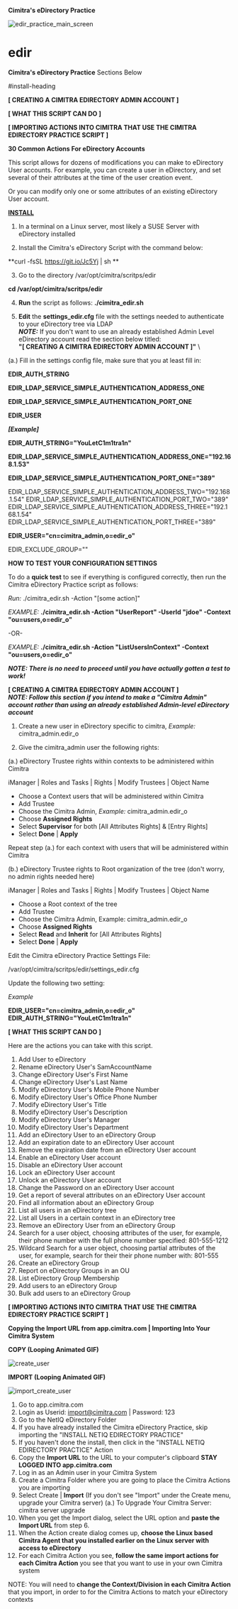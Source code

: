 **Cimitra's eDirectory Practice**

![edir_practice_main_screen](https://user-images.githubusercontent.com/55113746/123368617-5c1a1f00-d539-11eb-842e-4010b50c7bc3.JPG)
# edir
**Cimitra's eDirectory Practice**
Sections Below

#install-heading

**[ CREATING A CIMITRA EDIRECTORY ADMIN ACCOUNT ]**

**[ WHAT THIS SCRIPT CAN DO ]**

**[ IMPORTING ACTIONS INTO CIMITRA THAT USE THE CIMITRA EDIRECTORY PRACTICE SCRIPT ]**


**30 Common Actions For eDirectory Accounts**

This script allows for dozens of modifications you can make to eDirectory User accounts. For example, you can create a user in eDirectory, and set several of their attributes at the time of the user creation event.

Or you can modify only one or some attributes of an existing eDirectory User account.

**[INSTALL](#install-heading)**

1. In a terminal on a Linux server, most likely a SUSE Server with eDirectory installed

2. Install the Cimitra's eDirectory Script with the command below:

**curl -fsSL https://git.io/Jc5Yj | sh **

3. Go to the directory /var/opt/cimitra/scritps/edir

**cd /var/opt/cimitra/scritps/edir**

4. **Run** the script as follows: **./cimitra_edir.sh**

5. **Edit** the **settings_edir.cfg** file with the settings needed to authenticate to your eDirectory tree via LDAP
\
***NOTE:*** If you don't want to use an already established Admin Level eDirectory account read the section below titled:  
**"[ CREATING A CIMITRA EDIRECTORY ADMIN ACCOUNT ]"**
\

(a.) Fill in the settings config file, make sure that you at least fill in:

**EDIR_AUTH_STRING**

**EDIR_LDAP_SERVICE_SIMPLE_AUTHENTICATION_ADDRESS_ONE** 

**EDIR_LDAP_SERVICE_SIMPLE_AUTHENTICATION_PORT_ONE**

**EDIR_USER**

***[Example]***

**EDIR_AUTH_STRING="YouLetC1m1tra1n"**

**EDIR_LDAP_SERVICE_SIMPLE_AUTHENTICATION_ADDRESS_ONE="192.168.1.53"**

**EDIR_LDAP_SERVICE_SIMPLE_AUTHENTICATION_PORT_ONE="389"**

EDIR_LDAP_SERVICE_SIMPLE_AUTHENTICATION_ADDRESS_TWO="192.168.1.54"
EDIR_LDAP_SERVICE_SIMPLE_AUTHENTICATION_PORT_TWO="389"
EDIR_LDAP_SERVICE_SIMPLE_AUTHENTICATION_ADDRESS_THREE="192.168.1.54"
EDIR_LDAP_SERVICE_SIMPLE_AUTHENTICATION_PORT_THREE="389"

**EDIR_USER="cn=cimitra_admin,o=edir_o"**

EDIR_EXCLUDE_GROUP=""

**HOW TO TEST YOUR CONFIGURATION SETTINGS**

To do a **quick test** to see if everything is configured correctly, then run the Cimitra eDirectory Practice script as follows: 

*Run:* ./cimitra_edir.sh -Action "[some action]"
  
*EXAMPLE:*  **./cimitra_edir.sh -Action "UserReport" -UserId "jdoe" -Context "ou=users,o=edir_o"**

-OR-

*EXAMPLE:*  **./cimitra_edir.sh -Action "ListUsersInContext" -Context "ou=users,o=edir_o"**

***NOTE: There is no need to proceed until you have actually gotten a test to work!***
  
**[ CREATING A CIMITRA EDIRECTORY ADMIN ACCOUNT ]**
\
***NOTE: Follow this section if you intend to make a "Cimitra Admin" account rather than using an already established Admin-level eDirectory account***

1. Create a new user in eDirectory specific to cimitra, *Example:* cimitra_admin.edir_o

2. Give the cimitra_admin user the following rights: 

(a.) eDirectory Trustee rights within contexts to be administered within Cimitra

iManager | Roles and Tasks | Rights | Modify Trustees | Object Name 

- Choose a Context users that will be administered within Cimitra
- Add Trustee
- Choose the Cimitra Admin, *Example:* cimitra_admin.edir_o
- Choose **Assigned Rights**
- Select **Supervisor** for both [All Attributes Rights] & [Entry Rights]
- Select **Done** | **Apply**

Repeat step (a.) for each context with users that will be administered within Cimitra

(b.) eDirectory Trustee rights to Root organization of the tree (don't worry, no admin rights needed here)

iManager | Roles and Tasks | Rights | Modify Trustees | Object Name 

- Choose a Root context of the tree
- Add Trustee
- Choose the Cimitra Admin, Example: cimitra_admin.edir_o
- Choose **Assigned Rights**
- Select **Read** and **Inherit** for [All Attributes Rights] 
- Select **Done** | **Apply**

Edit the Cimitra eDirectory Practice Settings File: 

/var/opt/cimitra/scritps/edir/settings_edir.cfg

Update the following two setting: 

*Example*

**EDIR_USER="cn=cimitra_admin,o=edir_o"**
**EDIR_AUTH_STRING="YouLetC1m1tra1n"**


**[ WHAT THIS SCRIPT CAN DO ]**

Here are the actions you can take with this script.

1. Add User to eDirectory
2. Rename eDirectory User's SamAccountName
3. Change eDirectory User's First Name
4. Change eDirectory User's Last Name
5. Modify eDirectory User's Mobile Phone Number
6. Modify eDirectory User's Office Phone Number
7. Modify eDirectory User's Title
8. Modify eDirectory User's Description
9. Modify eDirectory User's Manager
10. Modify eDirectory User's Department
11. Add an eDirectory User to an eDirectory Group
12. Add an expiration date to an eDirectory User account
13. Remove the expiration date from an eDirectory User account
14. Enable an eDirectory User account
15. Disable an eDirectory User account
16. Lock an eDirectory User account
17. Unlock an eDirectory User account
18. Change the Password on an eDirectory User account
19. Get a report of several attributes on an eDirectory User account
20. Find all information about an eDirectory Group
21. List all users in an eDirectory tree
22. List all Users in a certain context in an eDirectory tree
23. Remove an eDirectory User from an eDirectory Group
24. Search for a user object, choosing attributes of the user, for example, their phone number with the full phone number specified: 801-555-1212
25. Wildcard Search for a user object, choosing partial attributes of the user, for example, search for their their phone number with: 801-555
26. Create an eDirectory Group
27. Report on eDirectory Groups in an OU
28. List eDirectory Group Membership
29. Add users to an eDirectory Group
30. Bulk add users to an eDirectory Group
 
 
 **[ IMPORTING ACTIONS INTO CIMITRA THAT USE THE CIMITRA EDIRECTORY PRACTICE SCRIPT ]**
 
 **Copying the Import URL from app.cimitra.com | Importing Into Your Cimitra System**
 
 **COPY (Looping Animated GIF)**
 
![create_user](https://user-images.githubusercontent.com/55113746/123368943-fa0de980-d539-11eb-9ab5-0dd05d11d6da.gif)
 
 **IMPORT (Looping Animated GIF)**
 
![import_create_user](https://user-images.githubusercontent.com/55113746/123369537-2bd38000-d53b-11eb-8fb3-248cda30fd2b.gif)
 1. Go to app.cimitra.com
 2. Login as Userid: import@cimitra.com | Password: 123
 3. Go to the NetIQ eDirectory Folder
 4. If you have already installed the Cimitra eDirectory Practice, skip importing the "INSTALL NETIQ EDIRECTORY PRACTICE"
 5. If you haven't done the install, then click in the "INSTALL NETIQ EDIRECTORY PRACTICE" Action
 6. Copy the **Import URL** to the URL to your computer's clipboard **STAY LOGGED INTO app.cimitra.com**
 7. Log in as an Admin user in your Cimitra System
 8. Create a Cimitra Folder where you are going to place the Cimitra Actions you are importing
 9. Select Create | **Import** (If you don't see "Import" under the Create menu, upgrade your Cimitra server)
    (a.) To Upgrade Your Cimitra Server: cimitra server upgrade
 10. When you get the Import dialog, select the URL option and **paste the Import URL** from step 6.
 11. When the Action create dialog comes up, **choose the Linux based Cimitra Agent that you installed earlier on the Linux server with access to eDirectory**
 12. For each Cimitra Action you see, **follow the same import actions for each Cimitra Action** you see that you want to use in your own Cimitra system
 
 NOTE: You will need to **change the Context/Division in each Cimitra Action** that you import, in order to for the Cimitra Actions to match your eDirectory contexts


